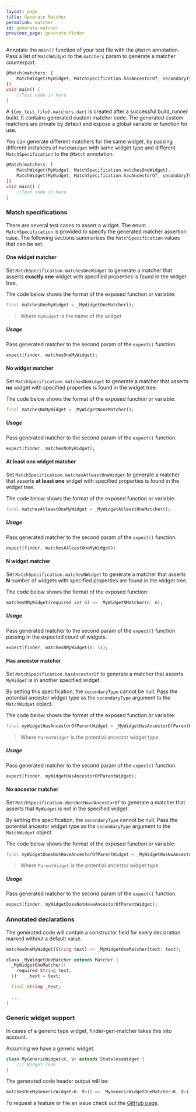 ```yaml
---
layout: page
title: Generate Matcher 
permalink: matcher
id: generate-matcher
previous_page: generate-finder
---
```

Annotate the `main()` function of your test file with the `@Match` annotation. Pass a list of `MatchWidget` to the `matchers` param to generate a matcher counterpart.

```dart
@Match(matchers: [ 
    MatchWidget(MyWidget, MatchSpecification.hasAncestorOf, secondaryType: Dialog),
])
void main() {
    //Test code in here
}
```
A `${my_test_file}.matchers.dart` is created after a successful build_runner build. It contains generated custom matcher code. The generated custom matchers are private by default and expose a global variable or function for use.

You can generate different matchers for the same widget, by passing different instances of `MatchWidget` with same widget type and different `MatchSpecification` to the `@Match` annotation.

```dart
@Match(matchers: [ 
    MatchWidget(MyWidget, MatchSpecification.matchesOneWidget),
    MatchWidget(MyWidget, MatchSpecification.hasAncestorOf, secondaryType: Dialog),
])
void main() {
    //Test code in here
}
```

### Match specifications 
There are several test cases to assert a widget. The enum `MatchSpecification` is provided to specify the generated matcher assertion case. The following sections summarises the `MatchSpecification` values that can be set.

#### One widget matcher
Set `MatchSpecification.matchesOneWidget` to generate a matcher that asserts **exactly one** widget with specified properties is found in the widget tree.

The code below shows the format of the exposed function or variable:

```dart
final matchesOneMyWidget = _MyWidgetOneMatcher();
```
> Where `MyWidget` is the name of the widget

##### Usage
Pass generated matcher to the second param of the `expect()` function.

```dart
expect(finder, matchesOneMyWidget);
```

#### No widget matcher
Set `MatchSpecification.matchesNoWidget` to generate a matcher that asserts **no** widget with specified properties is found in the widget tree.

The code below shows the format of the exposed function or variable:

```dart
final matchesNoMyWidget = _MyWidgetNoneMatcher();
```

##### Usage
Pass generated matcher to the second param of the `expect()` function.

```dart
expect(finder, matchesNoMyWidget);
```

#### At least one widget matcher
Set `MatchSpecification.matchesAtleastOneWidget` to generate a matcher that asserts **at least one** widget with specified properties is found in the widget tree.

The code below shows the format of the exposed function or variable:

```dart
final matchesAtleastOneMyWidget = _MyWidgetAtleastOneMatcher();
```

##### Usage
Pass generated matcher to the second param of the `expect()` function.

```dart
expect(finder, matchesAtleastOneMyWidget);
```

#### N widget matcher
Set `MatchSpecification.matchesNWidget` to generate a matcher that asserts **N** number of widgets with specified properties are found in the widget tree.

The code below shows the format of the exposed function:

```dart
matchesNMyWidget(required int n) => _MyWidgetNMatcher(n: n);
```

##### Usage
Pass generated matcher to the second param of the `expect()` function passing in the expected count of widgets.

```dart
expect(finder, matchesNMyWidget(n: 5));
```

#### Has ancestor matcher
Set `MatchSpecification.hasAncestorOf` to generate a matcher that asserts `MyWidget` is in another specified widget.

By setting this specification, the `secondaryType` cannot be null. Pass the potential ancestor widget type as the `secondaryType` argument to the `MatchWidget` object.

The code below shows the format of the exposed function or variable:

```dart
final myWidgetHasAncestorOfParentWidget = _MyWidgetHasAncestorOfParentWidgetMatcher();
```

> Where `ParentWidget` is the potential ancestor widget type.

##### Usage
Pass generated matcher to the second param of the `expect()` function.

```dart
expect(finder, myWidgetHasAncestorOfParentWidget);
```

#### No ancestor matcher
Set `MatchSpecification.doesNotHaveAncestorOf` to generate a matcher that asserts that `MyWidget` is not in the specified widget.

By setting this specification, the `secondaryType` cannot be null. Pass the potential ancestor widget type as the `secondaryType` argument to the `MatchWidget` object.

The code below shows the format of the exposed function or variable:

```dart
final myWidgetDoesNotHaveAncestorOfParentWidget = _MyWidgetHasNoAncestorOfParentWidgetMatcher();
```
> Where `ParentWidget` is the potential ancestor widget type.

##### Usage
Pass generated matcher to the second param of the `expect()` function.

```dart
expect(finder, myWidgetDoesNotHaveAncestorOfParentWidget);
```


### Annotated declarations
The generated code will contain a constructor field for every declaration marked without a default value.

```dart
matchesOneMyWidget(String text) => _MyWidgetOneMatcher(text: text);

class _MyWidgetOneMatcher extends Matcher {
  _MyWidgetOneMatcher({
    required String text,
  })  : _text = text;

  final String _text;
  
  ...
}
```
### Generic widget support
In cases of a generic type widget, finder-gen-matcher takes this into account.

Assuming we have a generic widget.

```dart
class MyGenericWidget<K, V> extends StatelessWidget {
    /// Widget code
}
```

The generated code header output will be:

```dart
matchesOneMyGenericWidget<K, V>() => _MyGenericWidgetOneMatcher<K, V>();
```

 To request a feature or file an issue check out the [GitHub page](https://github.com/JasperEssien2/finder-matcher-gen/issues).

